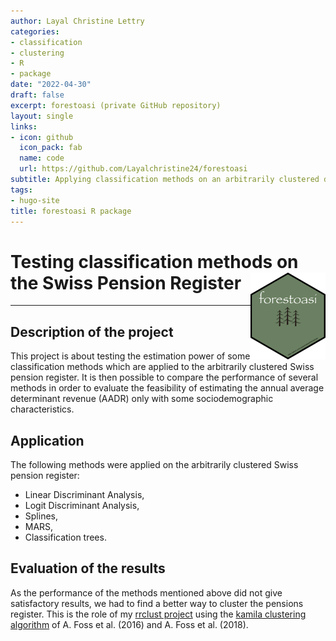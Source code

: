 ```yaml
---
author: Layal Christine Lettry
categories:
- classification
- clustering
- R
- package
date: "2022-04-30"
draft: false
excerpt: forestoasi (private GitHub repository)
layout: single
links:
- icon: github
  icon_pack: fab
  name: code
  url: https://github.com/Layalchristine24/forestoasi
subtitle: Applying classification methods on an arbitrarily clustered dataset
tags:
- hugo-site
title: forestoasi R package
---
```

# Testing classification methods on the Swiss Pension Register <img src="./featured-hex.jpg" align="right" height="139" />
---

## Description of the project

This project is about testing the estimation power of some classification methods which are applied to the arbitrarily clustered Swiss pension register. It is then possible to compare the performance of several methods in order to evaluate the feasibility of estimating the annual average determinant revenue (AADR) only with some sociodemographic characteristics.

## Application

The following methods were applied on the arbitrarily clustered Swiss pension register: 
- Linear Discriminant Analysis, 
- Logit Discriminant Analysis, 
- Splines, 
- MARS, 
- Classification trees.

## Evaluation of the results

As the performance of the methods mentioned above did not give satisfactory results, 
we had to find a better way to cluster the pensions register. This is the role 
of my [rrclust project](https://layalchristinelettry.rbind.io/project/rrclust/) using the [kamila clustering algorithm](https://github.com/ahfoss/kamila) of A. Foss et al. (2016) and A. Foss et al. (2018). 